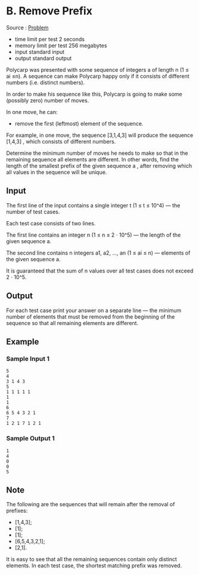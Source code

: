 # B. Remove Prefix

Source : [Problem](https://codeforces.com/problemset/problem/1714/B)

- time limit per test 2 seconds
- memory limit per test 256 megabytes
- input standard input
- output standard output

Polycarp was presented with some sequence of integers a
of length n (1 ≤ ai ≤n). A sequence can make Polycarp happy only if it consists of different numbers (i.e. distinct numbers).

In order to make his sequence like this, Polycarp is going to make some (possibly zero) number of moves.

In one move, he can:

- remove the first (leftmost) element of the sequence.

For example, in one move, the sequence [3,1,4,3]
will produce the sequence [1,4,3]
, which consists of different numbers.

Determine the minimum number of moves he needs to make so that in the remaining sequence all elements are different. In other words, find the length of the smallest prefix of the given sequence a
, after removing which all values in the sequence will be unique.

## Input

The first line of the input contains a single integer t (1 ≤ t ≤ 10^4) — the number of test cases.

Each test case consists of two lines.

The first line contains an integer n (1 ≤ n ≤ 2 ⋅ 10^5) — the length of the given sequence a.

The second line contains n
integers a1, a2, …, an (1 ≤ ai ≤ n) — elements of the given sequence a.

It is guaranteed that the sum of n
values over all test cases does not exceed 2 ⋅ 10^5.

## Output

For each test case print your answer on a separate line — the minimum number of elements that must be removed from the beginning of the sequence so that all remaining elements are different.

## Example

### Sample Input 1

    5
    4
    3 1 4 3
    5
    1 1 1 1 1
    1
    1
    6
    6 5 4 3 2 1
    7
    1 2 1 7 1 2 1

### Sample Output 1

    1
    4
    0
    0
    5

## Note

The following are the sequences that will remain after the removal of prefixes:

- [1,4,3];
- [1];
- [1];
- [6,5,4,3,2,1];
- [2,1].

It is easy to see that all the remaining sequences contain only distinct elements. In each test case, the shortest matching prefix was removed.
